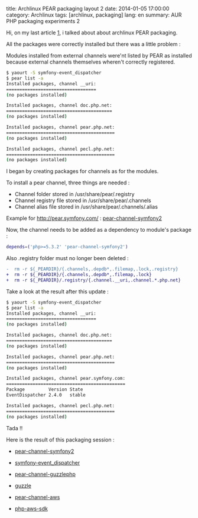 title: Archlinux PEAR packaging layout 2
date: 2014-01-05 17:00:00
category: Archlinux
tags: [archlinux, packaging]
lang: en
summary: AUR PHP packaging experiments 2

Hi, on my last article [1], i talked about about archlinux PEAR packaging.

All the packages were correctly installed but there was a little problem :

Modules installed from external channels were'nt listed by PEAR as installed
because external channels themselves wheren't correctly registered.

```.bash
$ yaourt -S symfony-event_dispatcher
$ pear list -a
Installed packages, channel __uri:
==================================
(no packages installed)

Installed packages, channel doc.php.net:
========================================
(no packages installed)

Installed packages, channel pear.php.net:
=========================================
(no packages installed)

Installed packages, channel pecl.php.net:
=========================================
(no packages installed)
```

I began by creating packages for channels as for the modules.

To install a pear channel, three things are needed :

* Channel folder stored in /usr/share/pear/.registry
* Channel registry file stored in /usr/share/pear/.channels
* Channel alias file stored in /usr/share/pear/.channels/.alias

Example for http://pear.symfony.com/ : 
[pear-channel-symfony2](https://aur.archlinux.org/packages/pe/pear-channel-symfony2/PKGBUILD)

Now, the channel needs to be added as a dependency to module's package :

```.bash
depends=('php>=5.3.2' 'pear-channel-symfony2')
```

Also .registry folder must no longer been deleted :

```.diff
-  rm -r ${_PEARDIR}/{.channels,.depdb*,.filemap,.lock,.registry}
+  rm -r ${_PEARDIR}/{.channels,.depdb*,.filemap,.lock}
+  rm -r ${_PEARDIR}/.registry/{.channel.__uri,.channel.*.php.net}
```

Take a look at the result after this update :

```.bash
$ yaourt -S symfony-event_dispatcher
$ pear list -a
Installed packages, channel __uri:
==================================
(no packages installed)

Installed packages, channel doc.php.net:
========================================
(no packages installed)

Installed packages, channel pear.php.net:
=========================================
(no packages installed)

Installed packages, channel pear.symfony.com:
=============================================
Package         Version State
EventDispatcher 2.4.0   stable

Installed packages, channel pecl.php.net:
=========================================
(no packages installed)
```

Tada !!

Here is the result of this packaging session :

* [pear-channel-symfony2](https://aur.archlinux.org/packages/pe/pear-channel-symfony2/)

* [symfony-event_dispatcher](https://aur.archlinux.org/packages/symfony-event_dispatcher/)

* [pear-channel-guzzlephp](https://aur.archlinux.org/packages/pear-channel-guzzlephp/)

* [guzzle](https://aur.archlinux.org/packages/guzzle/)

* [pear-channel-aws](https://aur.archlinux.org/packages/pear-channel-aws/)

* [php-aws-sdk](https://aur.archlinux.org/packages/php-aws-sdk/)

[1]: ../aur-pear.html "aur-pear"
